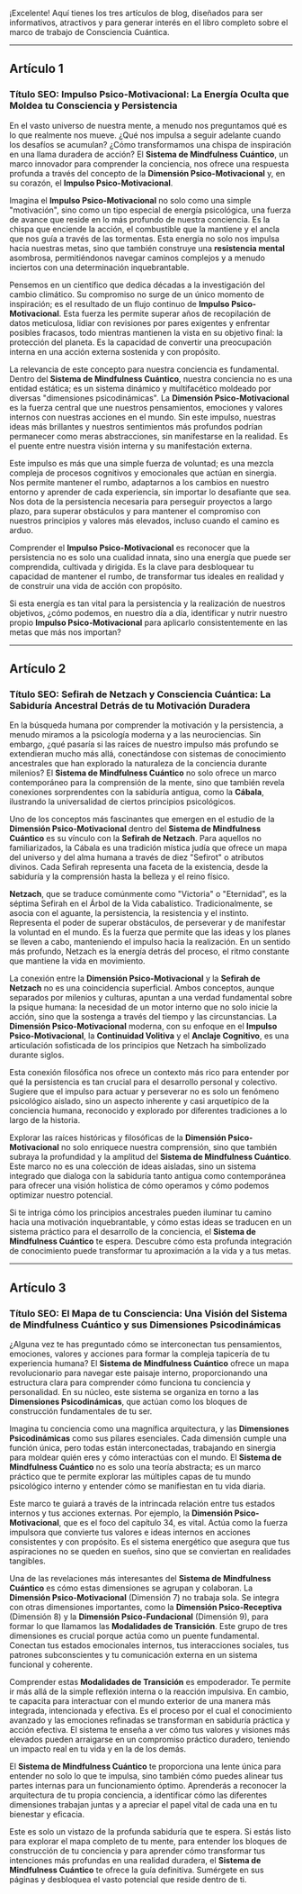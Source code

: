 ¡Excelente! Aquí tienes los tres artículos de blog, diseñados para ser informativos, atractivos y para generar interés en el libro completo sobre el marco de trabajo de Consciencia Cuántica.

---

## Artículo 1

### Título SEO: **Impulso Psico-Motivacional: La Energía Oculta que Moldea tu Consciencia y Persistencia**

En el vasto universo de nuestra mente, a menudo nos preguntamos qué es lo que realmente nos mueve. ¿Qué nos impulsa a seguir adelante cuando los desafíos se acumulan? ¿Cómo transformamos una chispa de inspiración en una llama duradera de acción? El **Sistema de Mindfulness Cuántico**, un marco innovador para comprender la conciencia, nos ofrece una respuesta profunda a través del concepto de la **Dimensión Psico-Motivacional** y, en su corazón, el **Impulso Psico-Motivacional**.

Imagina el **Impulso Psico-Motivacional** no solo como una simple "motivación", sino como un tipo especial de energía psicológica, una fuerza de avance que reside en lo más profundo de nuestra conciencia. Es la chispa que enciende la acción, el combustible que la mantiene y el ancla que nos guía a través de las tormentas. Esta energía no solo nos impulsa hacia nuestras metas, sino que también construye una **resistencia mental** asombrosa, permitiéndonos navegar caminos complejos y a menudo inciertos con una determinación inquebrantable.

Pensemos en un científico que dedica décadas a la investigación del cambio climático. Su compromiso no surge de un único momento de inspiración; es el resultado de un flujo continuo de **Impulso Psico-Motivacional**. Esta fuerza les permite superar años de recopilación de datos meticulosa, lidiar con revisiones por pares exigentes y enfrentar posibles fracasos, todo mientras mantienen la vista en su objetivo final: la protección del planeta. Es la capacidad de convertir una preocupación interna en una acción externa sostenida y con propósito.

La relevancia de este concepto para nuestra conciencia es fundamental. Dentro del **Sistema de Mindfulness Cuántico**, nuestra conciencia no es una entidad estática; es un sistema dinámico y multifacético moldeado por diversas "dimensiones psicodinámicas". La **Dimensión Psico-Motivacional** es la fuerza central que une nuestros pensamientos, emociones y valores internos con nuestras acciones en el mundo. Sin este impulso, nuestras ideas más brillantes y nuestros sentimientos más profundos podrían permanecer como meras abstracciones, sin manifestarse en la realidad. Es el puente entre nuestra visión interna y su manifestación externa.

Este impulso es más que una simple fuerza de voluntad; es una mezcla compleja de procesos cognitivos y emocionales que actúan en sinergia. Nos permite mantener el rumbo, adaptarnos a los cambios en nuestro entorno y aprender de cada experiencia, sin importar lo desafiante que sea. Nos dota de la persistencia necesaria para perseguir proyectos a largo plazo, para superar obstáculos y para mantener el compromiso con nuestros principios y valores más elevados, incluso cuando el camino es arduo.

Comprender el **Impulso Psico-Motivacional** es reconocer que la persistencia no es solo una cualidad innata, sino una energía que puede ser comprendida, cultivada y dirigida. Es la clave para desbloquear tu capacidad de mantener el rumbo, de transformar tus ideales en realidad y de construir una vida de acción con propósito.

Si esta energía es tan vital para la persistencia y la realización de nuestros objetivos, ¿cómo podemos, en nuestro día a día, identificar y nutrir nuestro propio **Impulso Psico-Motivacional** para aplicarlo consistentemente en las metas que más nos importan?

---

## Artículo 2

### Título SEO: **Sefirah de Netzach y Consciencia Cuántica: La Sabiduría Ancestral Detrás de tu Motivación Duradera**

En la búsqueda humana por comprender la motivación y la persistencia, a menudo miramos a la psicología moderna y a las neurociencias. Sin embargo, ¿qué pasaría si las raíces de nuestro impulso más profundo se extendieran mucho más allá, conectándose con sistemas de conocimiento ancestrales que han explorado la naturaleza de la conciencia durante milenios? El **Sistema de Mindfulness Cuántico** no solo ofrece un marco contemporáneo para la comprensión de la mente, sino que también revela conexiones sorprendentes con la sabiduría antigua, como la **Cábala**, ilustrando la universalidad de ciertos principios psicológicos.

Uno de los conceptos más fascinantes que emergen en el estudio de la **Dimensión Psico-Motivacional** dentro del **Sistema de Mindfulness Cuántico** es su vínculo con la **Sefirah de Netzach**. Para aquellos no familiarizados, la Cábala es una tradición mística judía que ofrece un mapa del universo y del alma humana a través de diez "Sefirot" o atributos divinos. Cada Sefirah representa una faceta de la existencia, desde la sabiduría y la comprensión hasta la belleza y el reino físico.

**Netzach**, que se traduce comúnmente como "Victoria" o "Eternidad", es la séptima Sefirah en el Árbol de la Vida cabalístico. Tradicionalmente, se asocia con el aguante, la persistencia, la resistencia y el instinto. Representa el poder de superar obstáculos, de perseverar y de manifestar la voluntad en el mundo. Es la fuerza que permite que las ideas y los planes se lleven a cabo, manteniendo el impulso hacia la realización. En un sentido más profundo, Netzach es la energía detrás del proceso, el ritmo constante que mantiene la vida en movimiento.

La conexión entre la **Dimensión Psico-Motivacional** y la **Sefirah de Netzach** no es una coincidencia superficial. Ambos conceptos, aunque separados por milenios y culturas, apuntan a una verdad fundamental sobre la psique humana: la necesidad de un motor interno que no solo inicie la acción, sino que la sostenga a través del tiempo y las circunstancias. La **Dimensión Psico-Motivacional** moderna, con su enfoque en el **Impulso Psico-Motivacional**, la **Continuidad Volitiva** y el **Anclaje Cognitivo**, es una articulación sofisticada de los principios que Netzach ha simbolizado durante siglos.

Esta conexión filosófica nos ofrece un contexto más rico para entender por qué la persistencia es tan crucial para el desarrollo personal y colectivo. Sugiere que el impulso para actuar y perseverar no es solo un fenómeno psicológico aislado, sino un aspecto inherente y casi arquetípico de la conciencia humana, reconocido y explorado por diferentes tradiciones a lo largo de la historia.

Explorar las raíces históricas y filosóficas de la **Dimensión Psico-Motivacional** no solo enriquece nuestra comprensión, sino que también subraya la profundidad y la amplitud del **Sistema de Mindfulness Cuántico**. Este marco no es una colección de ideas aisladas, sino un sistema integrado que dialoga con la sabiduría tanto antigua como contemporánea para ofrecer una visión holística de cómo operamos y cómo podemos optimizar nuestro potencial.

Si te intriga cómo los principios ancestrales pueden iluminar tu camino hacia una motivación inquebrantable, y cómo estas ideas se traducen en un sistema práctico para el desarrollo de la conciencia, el **Sistema de Mindfulness Cuántico** te espera. Descubre cómo esta profunda integración de conocimiento puede transformar tu aproximación a la vida y a tus metas.

---

## Artículo 3

### Título SEO: **El Mapa de tu Consciencia: Una Visión del Sistema de Mindfulness Cuántico y sus Dimensiones Psicodinámicas**

¿Alguna vez te has preguntado cómo se interconectan tus pensamientos, emociones, valores y acciones para formar la compleja tapicería de tu experiencia humana? El **Sistema de Mindfulness Cuántico** ofrece un mapa revolucionario para navegar este paisaje interno, proporcionando una estructura clara para comprender cómo funciona tu conciencia y personalidad. En su núcleo, este sistema se organiza en torno a las **Dimensiones Psicodinámicas**, que actúan como los bloques de construcción fundamentales de tu ser.

Imagina tu conciencia como una magnífica arquitectura, y las **Dimensiones Psicodinámicas** como sus pilares esenciales. Cada dimensión cumple una función única, pero todas están interconectadas, trabajando en sinergia para moldear quién eres y cómo interactúas con el mundo. El **Sistema de Mindfulness Cuántico** no es solo una teoría abstracta; es un marco práctico que te permite explorar las múltiples capas de tu mundo psicológico interno y entender cómo se manifiestan en tu vida diaria.

Este marco te guiará a través de la intrincada relación entre tus estados internos y tus acciones externas. Por ejemplo, la **Dimensión Psico-Motivacional**, que es el foco del capítulo 34, es vital. Actúa como la fuerza impulsora que convierte tus valores e ideas internos en acciones consistentes y con propósito. Es el sistema energético que asegura que tus aspiraciones no se queden en sueños, sino que se conviertan en realidades tangibles.

Una de las revelaciones más interesantes del **Sistema de Mindfulness Cuántico** es cómo estas dimensiones se agrupan y colaboran. La **Dimensión Psico-Motivacional** (Dimensión 7) no trabaja sola. Se integra con otras dimensiones importantes, como la **Dimensión Psico-Receptiva** (Dimensión 8) y la **Dimensión Psico-Fundacional** (Dimensión 9), para formar lo que llamamos las **Modalidades de Transición**. Este grupo de tres dimensiones es crucial porque actúa como un puente fundamental. Conectan tus estados emocionales internos, tus interacciones sociales, tus patrones subconscientes y tu comunicación externa en un sistema funcional y coherente.

Comprender estas **Modalidades de Transición** es empoderador. Te permite ir más allá de la simple reflexión interna o la reacción impulsiva. En cambio, te capacita para interactuar con el mundo exterior de una manera más integrada, intencionada y efectiva. Es el proceso por el cual el conocimiento avanzado y las emociones refinadas se transforman en sabiduría práctica y acción efectiva. El sistema te enseña a ver cómo tus valores y visiones más elevados pueden arraigarse en un compromiso práctico duradero, teniendo un impacto real en tu vida y en la de los demás.

El **Sistema de Mindfulness Cuántico** te proporciona una lente única para entender no solo lo que te impulsa, sino también cómo puedes alinear tus partes internas para un funcionamiento óptimo. Aprenderás a reconocer la arquitectura de tu propia conciencia, a identificar cómo las diferentes dimensiones trabajan juntas y a apreciar el papel vital de cada una en tu bienestar y eficacia.

Este es solo un vistazo de la profunda sabiduría que te espera. Si estás listo para explorar el mapa completo de tu mente, para entender los bloques de construcción de tu conciencia y para aprender cómo transformar tus intenciones más profundas en una realidad duradera, el **Sistema de Mindfulness Cuántico** te ofrece la guía definitiva. Sumérgete en sus páginas y desbloquea el vasto potencial que reside dentro de ti.